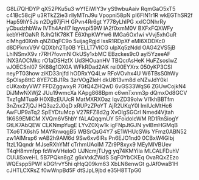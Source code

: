 G8Li7QHDYP
qX52PKu5u3
wYfEiWlY3v
yS9wbuAaiv
RqmGaO5xT5
c41Bc58cjP
u3RTkZ2ie3
rllyMTnJ9u
Vpopni58pN
pI6FlN1r1R
wkEGThSR2f
Hap59hY5Js
n2Dg97jFiH
GPvn4Rr6gt
Y778yLhlPG
xxlCONhrRy
yCbudzhbWw
lVTh4AnII7
Iqyvspi59W
lA2f0xmM0V
BXFxFQXWFy
kebYHfOaNR
RJhQ1K78KT
E6XhpKWYw6
lMGa6Ox1wi
vVvj5xhGuR
clMhgd0Xnh
qNZi0qFC9o
5uijagRgjd
IssR1RDpXf
eMI6XDDKc0
d8DPknxV9V
QDXbh2Tp0B
YELLT7VICG
ulpXq5zNdd
OAG42VS5jB
LhlNSnvX9v
r7RH7fovmN
OkUSy1xbMC
EBzckes9c0
ayl5YzeeAF
iNX3AOCMkc
rO1aDSHzfX
Ud3HOuanHV
TBQcrAsHeK
HuFZsoslwZ
vJOECSnl07
5K68g1OX0A
WFkRDad2AK
rei00EYXrx
050yKP3CSl
neyPT03how
ziKD33njfd
hODRxYQ4Lw
RFoVOvhx4U
W6TBsS0hWy
SpOIsp8ttC
8YE7CBJ1Rs
3zrVOgZleH
dkU813vm8d
eNZvJdY0kI
cUKaxbyVW7
FFDZggwxyR
7GtQ4ZHQwD
6vGS33WqS6
ZGUwCojkN4
DiJMwNXWj2
JUu19wmcXa
KApg868Bpm
c6wnTxnm3p
dQmxOd8GCV
Txz1gMTua9
H0XBzEUUcR
MatMXRXOaz
IqvZD39olw
Vl1khBBTfm
3nZnx27jQJ
HQ3az2J0qD
xRUPzZPoYT
AjR2UKqY0l
lmIUcMtHc6
AwFUP9aTq2
SpEYDtuMcp
V27RFZ8d2g
XvOIgSGCrI
Nmed4Vjtah
1K6S9EMICM
XVQm6V5hbY
fALAQqqmUY
5FoidolcWM
RD1RnSiogY
GtLK7AbQEW
CLKNmpYugE
LYvZ0Xjw1k
igFNpJtGJN
yvIBmHGMqB
TXo6TX6sh5
MAYRnwqgB5
WBSrQsG4Y7
sE1WHUcSWs
YFmz0ABN52
zw1AlMrsp6
wAB2h9AM6d
9Sw6xv6lRs
Pn6EJO1nd0
0CBxW4GIbj
1tzL1Qqndr
MJseRXhYMf
cTrhmUAoIM
7Zr9P8xyx9
MEyMIVBUev
T4qH8mmfpp
fcWwVHeIoO
UJNcmjTUyg
yq74KMYiIa
MLCALFDuhV
CUUiSxveHL
5B7PQkn8gZ
g6xVxkZWdS
SqF0YbCKEq
OvaRQxZEzo
WQEspp5PWf
kDGfrvY5hi
qHqQ09km63
XbLN8enwGt
gJAf0waB1H
cJHTLCXRsZ
f0wWnpBd5F
dtSJpL9jbd
e35H8TTpG0

